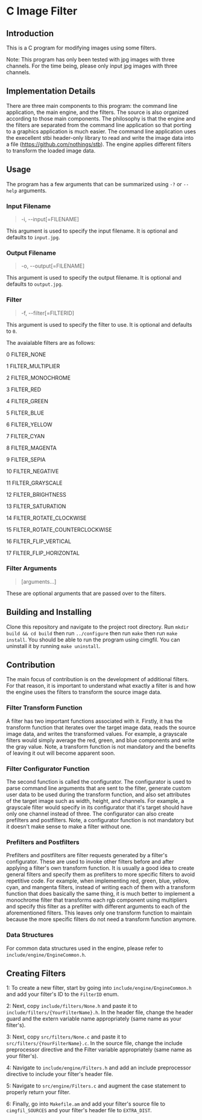 # C Image Filter

## Introduction

This is a C program for modifying images using some filters.

Note: This program has only been tested with jpg images with three channels. For the time being, please only input jpg images with three channels.

## Implementation Details

There are three main components to this program: the command line application, the main engine, and the filters. The source is also organized according to those main components. The philosophy is that the engine and the filters are separated from the command line application so that porting to a graphics application is much easier. The command line application uses the execellent stbi header-only library to read and write the image data into a file (https://github.com/nothings/stb). The engine applies different filters to transform the loaded image data.

## Usage

The program has a few arguments that can be summarized using `-?` or `--help` arguments.

### Input Filename

> -i, --input[=FILENAME]

This argument is used to specify the input filename. It is optional and defaults to `input.jpg`.

### Output Filename

> -o, --output[=FILENAME]

This argument is used to specify the output filename. It is optional and defaults to `output.jpg`.

### Filter

> -f, --filter[=FILTERID]

This argument is used to specify the filter to use. It is optional and defaults to `0`.

The avaialable filters are as follows:

0   FILTER_NONE

1   FILTER_MULTIPLIER

2   FILTER_MONOCHROME

3   FILTER_RED

4   FILTER_GREEN

5   FILTER_BLUE

6   FILTER_YELLOW

7   FILTER_CYAN

8   FILTER_MAGENTA

9   FILTER_SEPIA

10  FILTER_NEGATIVE

11  FILTER_GRAYSCALE

12  FILTER_BRIGHTNESS

13  FILTER_SATURATION

14  FILTER_ROTATE_CLOCKWISE

15  FILTER_ROTATE_COUNTERCLOCKWISE

16  FILTER_FLIP_VERTICAL

17  FILTER_FLIP_HORIZONTAL

### Filter Arguments

> [arguments...]

These are optional arguments that are passed over to the filters.

## Building and Installing

Clone this repository and navigate to the project root directory. Run `mkdir build && cd build` then run `../configure` then run `make` then run `make install`. You should be able to run the program using cimgfil. You can uninstall it by running `make uninstall`.

## Contribution

The main focus of contribution is on the development of additional filters. For that reason, it is important to understand what exactly a filter is and how the engine uses the filters to transform the source image data.

### Filter Transform Function

A filter has two important functions associated with it. Firstly, it has the transform function that iterates over the target image data, reads the source image data, and writes the transformed values. For example, a grayscale filters would simply average the red, green, and blue components and write the gray value. Note, a transform function is not mandatory and the benefits of leaving it out will become apparent soon.

### Filter Configurator Function

The second function is called the configurator. The configurator is used to parse command line arguments that are sent to the filter, generate custom user data to be used during the transform function, and also set attributes of the target image such as width, height, and channels. For example, a grayscale filter would specify in its configurator that it's target should have only one channel instead of three. The configurator can also create prefilters and postfilters. Note, a configurator function is not mandatory but it doesn't make sense to make a filter without one.

### Prefilters and Postfilters

Prefilters and postfilters are filter requests generated by a filter's configurator. These are used to invoke other filters before and after applying a filter's own transform function. It is usually a good idea to create general filters and specify them as prefilters to more specific filters to avoid repetitive code. For example, when implementing red, green, blue, yellow, cyan, and mangenta filters, instead of writing each of them with a transform function that does basically the same thing, it is much better to implement a monochrome filter that transforms each rgb component using multipliers and specify this filter as a prefilter with different arguments to each of the aforementioned filters. This leaves only one transform function to maintain because the more specific filters do not need a transform function anymore.

### Data Structures

For common data structures used in the engine, please refer to `include/engine/EngineCommon.h`.

## Creating Filters

1: To create a new filter, start by going into `include/engine/EngineCommon.h` and add your filter's ID to the `FilterID` enum.

2: Next, copy `include/filters/None.h` and paste it to `include/filters/{YourFilterName}.h`. In the header file, change the header guard and the extern variable name appropriately (same name as your filter's).

3: Next, copy `src/filters/None.c` and paste it to `src/filters/{YourFilterName}.c`. In the source file, change the include preprocessor directive and the Filter variable appropriately (same name as your filter's).

4: Navigate to `include/engine/Filters.h` and add an include preprocessor directive to include your filter's header file.

5: Navigate to `src/engine/Filters.c` and augment the case statement to properly return your filter.

6: Finally, go into `Makefile.am` and add your filter's source file to `cimgfil_SOURCES` and your filter's header file to `EXTRA_DIST`.